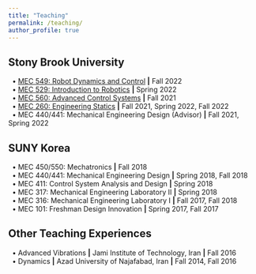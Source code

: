 ```yaml
---
title: "Teaching"
permalink: /teaching/
author_profile: true
---
```


## Stony Brook University
&nbsp; • [MEC 549: Robot Dynamics and Control](/teaching/MEC549) **\|** Fall 2022 \
&nbsp; • [MEC 529: Introduction to Robotics](/teaching/MEC529) **\|** Spring 2022 \
&nbsp; • [MEC 560: Advanced Control Systems](/teaching/MEC560) **\|** Fall 2021 \
&nbsp; • [MEC 260: Engineering Statics](/teaching/MEC260) **\|** Fall 2021, Spring 2022, Fall 2022 \
&nbsp; • MEC 440/441: Mechanical Engineering Design (Advisor) **\|** Fall 2021, Spring 2022

## SUNY Korea
&nbsp; • MEC 450/550: Mechatronics **\|** Fall 2018 \
&nbsp; • MEC 440/441: Mechanical Engineering Design **\|** Spring 2018, Fall 2018 \
&nbsp; • MEC 411: Control System Analysis and Design **\|** Spring 2018 \
&nbsp; • MEC 317: Mechanical Engineering Laboratory II **\|** Spring 2018 \
&nbsp; • MEC 316: Mechanical Engineering Laboratory I **\|** Fall 2017, Fall 2018 \
&nbsp; • MEC 101: Freshman Design Innovation **\|** Spring 2017, Fall 2017


## Other Teaching Experiences
&nbsp; • Advanced Vibrations **\|** Jami Institute of Technology, Iran **\|** Fall 2016 \
&nbsp; • Dynamics **\|** Azad University of Najafabad, Iran **\|** Fall 2014, Fall 2016
